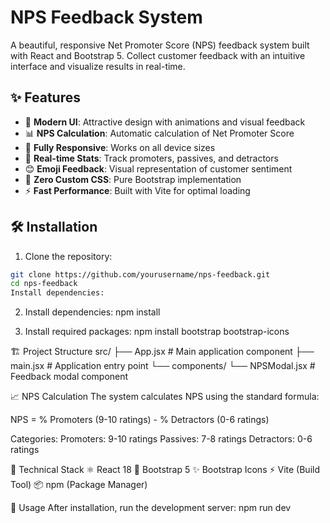 # NPS Feedback System
A beautiful, responsive Net Promoter Score (NPS) feedback system built with React and Bootstrap 5. Collect customer feedback with an intuitive interface and visualize results in real-time.

## ✨ Features

- 🎨 **Modern UI**: Attractive design with animations and visual feedback
- 📊 **NPS Calculation**: Automatic calculation of Net Promoter Score
- 📱 **Fully Responsive**: Works on all device sizes
- 💾 **Real-time Stats**: Track promoters, passives, and detractors
- 😊 **Emoji Feedback**: Visual representation of customer sentiment
- 🚀 **Zero Custom CSS**: Pure Bootstrap implementation
- ⚡ **Fast Performance**: Built with Vite for optimal loading

## 🛠️ Installation

1. Clone the repository:
```bash
git clone https://github.com/yourusername/nps-feedback.git
cd nps-feedback
Install dependencies:
```

2. Install dependencies:
npm install

3. Install required packages:
npm install bootstrap bootstrap-icons


🏗️ Project Structure
src/
├── App.jsx            # Main application component
├── main.jsx           # Application entry point
└── components/
    └── NPSModal.jsx   # Feedback modal component


📈 NPS Calculation
The system calculates NPS using the standard formula:

NPS = % Promoters (9-10 ratings) - % Detractors (0-6 ratings)

Categories:
Promoters: 9-10 ratings
Passives: 7-8 ratings
Detractors: 0-6 ratings

🧰 Technical Stack
⚛️ React 18
🎨 Bootstrap 5
✨ Bootstrap Icons
⚡ Vite (Build Tool)
📦 npm (Package Manager)

🚀 Usage
After installation, run the development server:
npm run dev